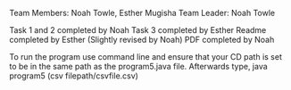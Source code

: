 Team Members: Noah Towle, Esther Mugisha
Team Leader: Noah Towle

Task 1 and 2 completed by Noah 
Task 3 completed by Esther 
Readme completed by Esther (Slightly revised by Noah)
PDF completed by Noah

To run the program use command line and ensure that your CD path is set to be in the same path as the program5.java file.
Afterwards type, java program5 (csv filepath/csvfile.csv)
